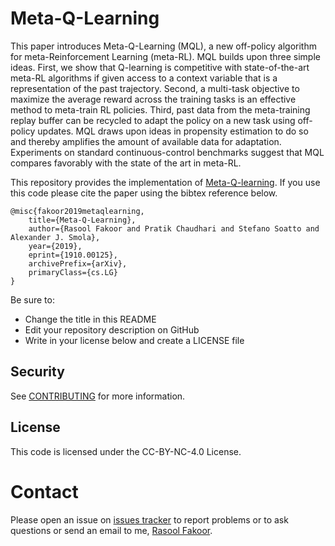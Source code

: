 Meta-Q-Learning
=============================================
This paper introduces Meta-Q-Learning (MQL), a new off-policy algorithm for meta-Reinforcement Learning (meta-RL). MQL builds upon three simple ideas. First, we show that Q-learning is competitive with state-of-the-art meta-RL algorithms if given access to a context variable that is a representation of the past trajectory. Second, a multi-task objective to maximize the average reward across the training tasks is an effective method to meta-train RL policies. Third, past data from the meta-training replay buffer can be recycled to adapt the policy on a new task using off-policy updates. MQL draws upon ideas in propensity estimation to do so and thereby amplifies the amount of available data for adaptation. Experiments on standard continuous-control benchmarks suggest that MQL compares favorably with the state of the art in meta-RL.

This repository provides the implementation of [Meta-Q-learning](https://arxiv.org/abs/1910.00125). If you use this code please cite the paper using the bibtex reference below.

```
@misc{fakoor2019metaqlearning,
    title={Meta-Q-Learning},
    author={Rasool Fakoor and Pratik Chaudhari and Stefano Soatto and Alexander J. Smola},
    year={2019},
    eprint={1910.00125},
    archivePrefix={arXiv},
    primaryClass={cs.LG}
}
```
Be sure to:

* Change the title in this README
* Edit your repository description on GitHub
* Write in your license below and create a LICENSE file

## Security

See [CONTRIBUTING](CONTRIBUTING.md#security-issue-notifications) for more information.

## License

This code is licensed under the CC-BY-NC-4.0 License.

# Contact

Please open an issue on [issues tracker](https://github.com/amazon-research/meta-q-learning/issues) to report problems or to ask questions or send an email to me, [Rasool Fakoor](https://github.com/rasoolfa).
